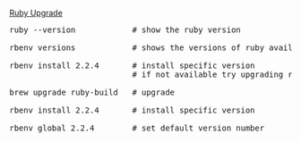 [Ruby Upgrade](https://github.com/rbenv/rbenv/issues/285)
<pre>
ruby --version            # show the ruby version  

rbenv versions            # shows the versions of ruby available  

rbenv install 2.2.4       # install specific version  
                          # if not available try upgrading ruby-build  

brew upgrade ruby-build   # upgrade

rbenv install 2.2.4       # install specific version

rbenv global 2.2.4        # set default version number
</pre>
